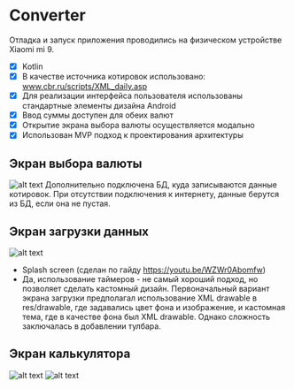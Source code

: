 # Converter

Отладка и запуск приложения проводились на физическом устройстве Xiaomi mi 9.

- [X] Kotlin
- [X] В качестве источника котировок использовано: www.cbr.ru/scripts/XML_daily.asp
- [X] Для реализации интерфейса пользователя использованы стандартные элементы дизайна Android
- [X] Ввод суммы доступен для обеих валют
- [X] Открытие экрана выбора валюты осуществляется модально
- [X] Использован MVP подход к проектирования архитектуры

## Экран выбора валюты
 
![alt text](screenshots/recycler.jpg "")
Дополнительно подключена БД, куда записываются данные котировок. При отсутствии подключения к интернету, данные берутся из БД, если она не пустая.

## Экран загрузки данных

![alt text](screenshots/splashScreen.jpg "")

- Splash screen (сделан по гайду https://youtu.be/WZWr0Abomfw)
- Да, использование таймеров - не самый хороший подход, но позволяет сделать кастомный дизайн. Первоначальный вариант экрана загрузки предполагал использование XML drawable в res/drawable, где задавались цвет фона и изображение, и кастомная тема, где в качестве фона был XML drawable. Однако сложность заключалась в добавлении тулбара. 

 ## Экран калькулятора
 
 ![alt text](screenshots/converter1.jpg "")
 ![alt text](screenshots/converter.jpg "")
